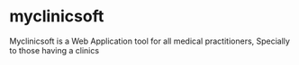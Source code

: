 # myclinicsoft

Myclinicsoft is a Web Application tool for all medical practitioners, Specially to those having a clinics
